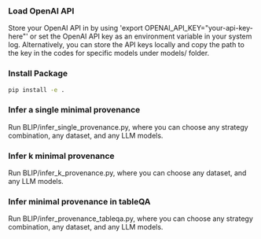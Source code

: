 ### Load OpenAI API 

Store your OpenAI API in by using 'export OPENAI_API_KEY="your-api-key-here"' or set the OpenAI API key as an environment variable in your system log. Alternatively, you can store the API keys locally and copy the path to the key in the codes for specific models under models/ folder. 

### Install Package

```bash
pip install -e . 
```

### Infer a single minimal provenance

Run BLIP/infer_single_provenance.py, where you can choose any strategy combination, any dataset, and any LLM models. 

### Infer k minimal provenance

Run BLIP/infer_k_provenance.py, where you can choose any dataset, and any LLM models.

### Infer minimal provenance in tableQA

Run BLIP/infer_provenance_tableqa.py, where you can choose any strategy combination, any dataset, and any LLM models. 